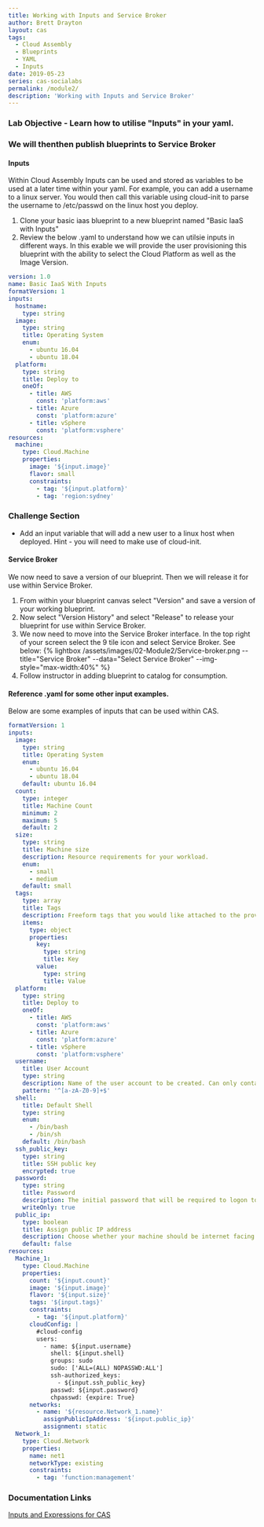 ```yaml
---
title: Working with Inputs and Service Broker
author: Brett Drayton
layout: cas
tags:
  - Cloud Assembly
  - Blueprints
  - YAML
  - Inputs
date: 2019-05-23
series: cas-socialabs
permalink: /module2/
description: 'Working with Inputs and Service Broker'
---
```


### Lab Objective - Learn how to utilise "Inputs" in your yaml.  
### We will thenthen publish blueprints to Service Broker

#### Inputs
Within Cloud Assembly Inputs can be used and stored as variables to be used at a later time within your yaml. For example, you can add a username to a linux server. You would then call this variable using cloud-init to parse the username to /etc/passwd on the linux host you deploy.

1. Clone your basic iaas blueprint to a new blueprint named "Basic IaaS with Inputs"
2. Review the below .yaml to understand how we can utilsie inputs in different ways. In this exable we will provide the user provisioning this blueprint with the ability to select the Cloud Platform as well as the Image Version.

```yaml
version: 1.0
name: Basic IaaS With Inputs
formatVersion: 1
inputs:
  hostname:
    type: string
  image:
    type: string
    title: Operating System
    enum:
      - ubuntu 16.04
      - ubuntu 18.04
  platform:
    type: string
    title: Deploy to
    oneOf:
      - title: AWS
        const: 'platform:aws'
      - title: Azure
        const: 'platform:azure'
      - title: vSphere
        const: 'platform:vsphere'
resources:
  machine:
    type: Cloud.Machine
    properties:
      image: '${input.image}'
      flavor: small
      constraints:
        - tag: '${input.platform}'
        - tag: 'region:sydney'
```
### Challenge Section
- Add an input variable that will add a new user to a linux host when deployed. Hint - you will need to make use of cloud-init.

#### Service Broker

We now need to save a version of our blueprint. Then we will release it for use within Service Broker.

1. From within your blueprint canvas select "Version" and save a version of your working blueprint.
2. Now select "Version History" and select "Release" to release your blueprint for use within Service Broker.
3. We now need to move into the Service Broker interface. In the top right of your screen select the 9 tile icon and select Service Broker. See below:
{% lightbox /assets/images/02-Module2/Service-broker.png --title="Service Broker" --data="Select Service Broker" --img-style="max-width:40%" %}
4. Follow instructor in adding blueprint to catalog for consumption.

#### Reference .yaml for some other input examples.
Below are some examples of inputs that can be used within CAS.
```yaml
formatVersion: 1
inputs:
  image:
    type: string
    title: Operating System
    enum:
      - ubuntu 16.04
      - ubuntu 18.04
    default: ubuntu 16.04
  count:
    type: integer
    title: Machine Count
    minimum: 2
    maximum: 5
    default: 2
  size:
    type: string
    title: Machine size
    description: Resource requirements for your workload.
    enum:
      - small
      - medium
    default: small
  tags:
    type: array
    title: Tags
    description: Freeform tags that you would like attached to the provisioned resources.
    items:
      type: object
      properties:
        key:
          type: string
          title: Key
        value:
          type: string
          title: Value
  platform:
    type: string
    title: Deploy to
    oneOf:
      - title: AWS
        const: 'platform:aws'
      - title: Azure
        const: 'platform:azure'
      - title: vSphere
        const: 'platform:vsphere'
  username:
    title: User Account
    type: string
    description: Name of the user account to be created. Can only contain letters and numbers.
    pattern: '^[a-zA-Z0-9]+$'
  shell:
    title: Default Shell
    type: string
    enum:
      - /bin/bash
      - /bin/sh
    default: /bin/bash
  ssh_public_key:
    type: string
    title: SSH public key
    encrypted: true
  password:
    type: string
    title: Password
    description: The initial password that will be required to logon to the machine. Will be set to reset on first login.
    writeOnly: true
  public_ip:
    type: boolean
    title: Assign public IP address
    description: Choose whether your machine should be internet facing.
    default: false
resources:
  Machine_1:
    type: Cloud.Machine
    properties:
      count: '${input.count}'
      image: '${input.image}'
      flavor: '${input.size}'
      tags: '${input.tags}'
      constraints:
        - tag: '${input.platform}'
      cloudConfig: |
        #cloud-config
        users:
          - name: ${input.username}
            shell: ${input.shell}
            groups: sudo
            sudo: ['ALL=(ALL) NOPASSWD:ALL']
            ssh-authorized_keys:
              - ${input.ssh_public_key}
            passwd: ${input.password}
            chpasswd: {expire: True}
      networks:
        - name: '${resource.Network_1.name}'
          assignPublicIpAddress: '${input.public_ip}'
          assignment: static
  Network_1:
    type: Cloud.Network
    properties:
      name: net1
      networkType: existing
      constraints:
        - tag: 'function:management'
```

### Documentation Links
[Inputs and Expressions for CAS](https://docs.vmware.com/en/VMware-Cloud-Assembly/services/Using-and-Managing/GUID-74B39C1C-A1C5-451B-B936-8EC607E3C6A8.html)
